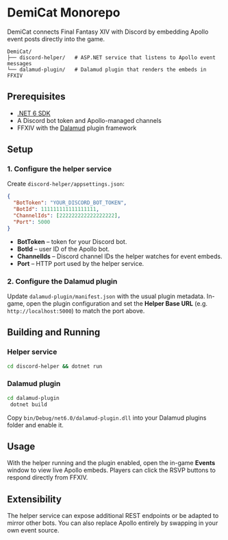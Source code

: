 # DemiCat Monorepo

DemiCat connects Final Fantasy XIV with Discord by embedding Apollo event posts directly into the game.

```
DemiCat/
├── discord-helper/   # ASP.NET service that listens to Apollo event messages
└── dalamud-plugin/   # Dalamud plugin that renders the embeds in FFXIV
```

## Prerequisites

- [.NET 6 SDK](https://dotnet.microsoft.com/en-us/download)
- A Discord bot token and Apollo-managed channels
- FFXIV with the [Dalamud](https://github.com/goatcorp/Dalamud) plugin framework

## Setup

### 1. Configure the helper service
Create `discord-helper/appsettings.json`:

```json
{
  "BotToken": "YOUR_DISCORD_BOT_TOKEN",
  "BotId": 111111111111111111,
  "ChannelIds": [222222222222222222],
  "Port": 5000
}
```

- **BotToken** – token for your Discord bot.
- **BotId** – user ID of the Apollo bot.
- **ChannelIds** – Discord channel IDs the helper watches for event embeds.
- **Port** – HTTP port used by the helper service.

### 2. Configure the Dalamud plugin
Update `dalamud-plugin/manifest.json` with the usual plugin metadata. In-game, open the plugin configuration and set the **Helper Base URL** (e.g. `http://localhost:5000`) to match the port above.

## Building and Running

### Helper service
```bash
cd discord-helper && dotnet run
```

### Dalamud plugin
```bash
cd dalamud-plugin
 dotnet build
```
Copy `bin/Debug/net6.0/dalamud-plugin.dll` into your Dalamud plugins folder and enable it.

## Usage

With the helper running and the plugin enabled, open the in-game **Events** window to view live Apollo embeds. Players can click the RSVP buttons to respond directly from FFXIV.

## Extensibility

The helper service can expose additional REST endpoints or be adapted to mirror other bots. You can also replace Apollo entirely by swapping in your own event source.
